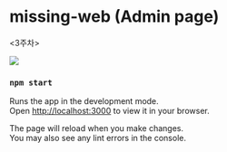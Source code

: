 # missing-web (Admin page)
<3주차>

<img src=https://user-images.githubusercontent.com/95032287/203375221-137986f3-85e6-41ab-aa55-a217c90efa5e.png/>


### `npm start`

Runs the app in the development mode.\
Open [http://localhost:3000](http://localhost:3000) to view it in your browser.

The page will reload when you make changes.\
You may also see any lint errors in the console.
